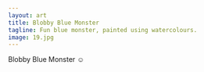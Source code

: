 ```yaml
---
layout: art
title: Blobby Blue Monster
tagline: Fun blue monster, painted using watercolours.
image: 19.jpg
---
```

Blobby Blue Monster ☺️

